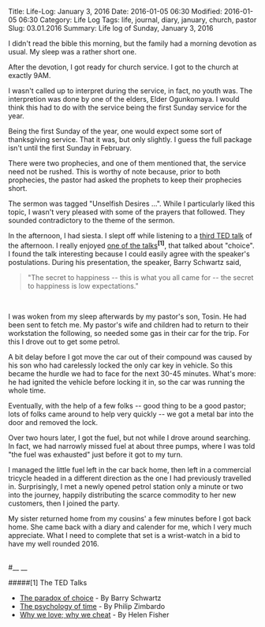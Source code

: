 Title: Life-Log: January 3, 2016
Date: 2016-01-05 06:30
Modified: 2016-01-05 06:30
Category: Life Log
Tags: life, journal, diary, january, church, pastor
Slug: 03.01.2016
Summary: Life log of Sunday, January 3, 2016



I didn't read the bible this morning, but the family had a morning devotion as usual. My sleep was a rather short one.

After the devotion, I got ready for church service. I got to the church at exactly 9AM.

I wasn't called up to interpret during the service, in fact, no youth was. The interpretion was done by one of the elders, Elder Ogunkomaya. I would think this had to do with the service being the first Sunday service for the year.

Being the first Sunday of the year, one would expect some sort of thanksgiving service. That it was, but only slightly. I guess the full package isn't until the first Sunday in February.

There were two prophecies, and one of them mentioned that, the service need not be rushed. This is worthy of note because, prior to both prophecies, the pastor had asked the prophets to keep their prophecies short.

The sermon was tagged "Unselfish Desires ...". While I particularly liked this topic, I wasn't very pleased with some of the prayers that followed. They sounded contradictory to the theme of the sermon.



In the afternoon, I had siesta. I slept off while listening to a [third TED talk](https://www.ted.com/talks/helen_fisher_tells_us_why_we_love_cheat?language=en) of the afternoon. I really enjoyed [one of the talks](http://www.ted.com/talks/barry_schwartz_on_the_paradox_of_choice?language=en)<sup>__[1]__</sup>, that talked about "choice". I found the talk interesting because I could easily agree with the speaker's postulations. During his presentation, the speaker, Barry Schwartz said,

> "The secret to happiness -- this is what you all came for -- the secret to happiness is low expectations."
<br/>

I was woken from my sleep afterwards by my pastor's son, Tosin. He had been sent to fetch me. My pastor's wife and children had to return to their workstation the following, so needed some gas in their car for the trip. For this I drove out to get some petrol.

A bit delay before I got move the car out of their compound was caused by his son who had carelessly locked the only car key in vehicle. So this became the hurdle we had to face for the next 30-45 minutes. What's more: he had ignited the vehicle before locking it in, so the car was running the whole time.

Eventually, with the help of a few folks -- good thing to be a good pastor; lots of folks came around to help very quickly -- we got a metal bar into the door and removed the lock.

Over two hours later, I got the fuel, but not while I drove around searching. In fact, we had narrowly missed fuel at about three pumps, where I was told "the fuel was exhausted" just before it got to my turn.

I managed the little fuel left in the car back home, then left in a commercial tricycle headed in a different direction as the one I had previously travelled in. Surprisingly, I met a newly opened petrol station only a minute or two into the journey, happily distributing the scarce commodity to her new customers, then I joined the party.

My sister returned home from my cousins' a few minutes before I got back home. She came back with a diary and calender for me, which I very much appreciate. What I need to complete that set is a wrist-watch in a bid to have my well rounded 2016.

<br />
#__ __


#####[1] The TED Talks
+ [The paradox of choice](http://www.ted.com/talks/barry_schwartz_on_the_paradox_of_choice?language=en) - By Barry Schwartz
+ [The psychology of time](https://www.ted.com/talks/philip_zimbardo_prescribes_a_healthy_take_on_time?language=en) - By Philip Zimbardo
+ [Why we love; why we cheat](https://www.ted.com/talks/helen_fisher_tells_us_why_we_love_cheat?language=en) - By Helen Fisher
